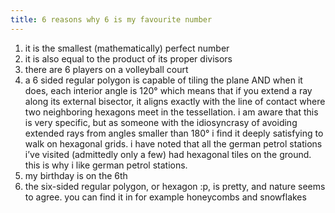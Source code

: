 ```yaml
---
title: 6 reasons why 6 is my favourite number
---
```


1. it is the smallest (mathematically) perfect number
2. it is also equal to the product of its proper divisors
3. there are 6 players on a volleyball court
4. a 6 sided regular polygon is capable of tiling the plane AND when it does, each interior angle is 120° which means that if you extend a ray along its external bisector, it aligns exactly with the line of contact where two neighboring hexagons meet in the tessellation. i am aware that this is very specific, but as someone with the idiosyncrasy of avoiding extended rays from angles smaller than 180° i find it deeply satisfying to walk on hexagonal grids. i have noted that all the german petrol stations i’ve visited (admittedly only a few) had hexagonal tiles on the ground. this is why i like german petrol stations.
5. my birthday is on the 6th
6. the six-sided regular polygon, or hexagon :p, is pretty, and nature seems to agree. you can find it in for example honeycombs and snowflakes
